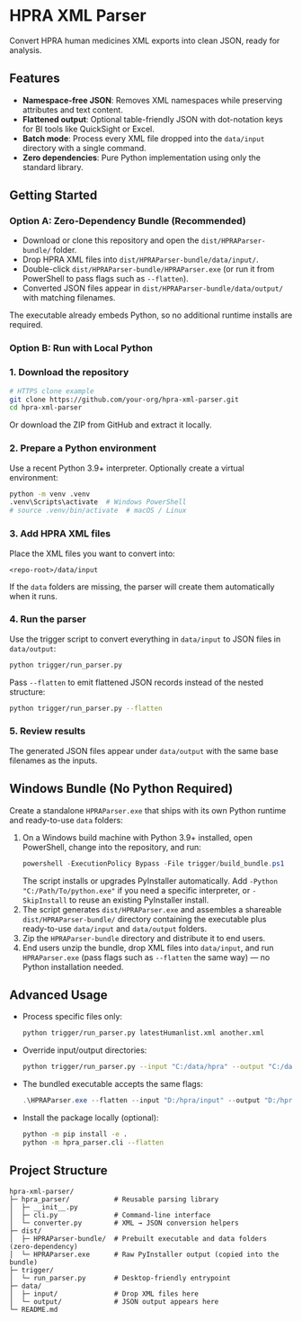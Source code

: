 # HPRA XML Parser

Convert HPRA human medicines XML exports into clean JSON, ready for analysis.

## Features
- **Namespace-free JSON**: Removes XML namespaces while preserving attributes and text content.
- **Flattened output**: Optional table-friendly JSON with dot-notation keys for BI tools like QuickSight or Excel.
- **Batch mode**: Process every XML file dropped into the `data/input` directory with a single command.
- **Zero dependencies**: Pure Python implementation using only the standard library.

## Getting Started

### Option A: Zero-Dependency Bundle (Recommended)
- Download or clone this repository and open the `dist/HPRAParser-bundle/` folder.
- Drop HPRA XML files into `dist/HPRAParser-bundle/data/input/`.
- Double-click `dist/HPRAParser-bundle/HPRAParser.exe` (or run it from PowerShell to pass flags such as `--flatten`).
- Converted JSON files appear in `dist/HPRAParser-bundle/data/output/` with matching filenames.

The executable already embeds Python, so no additional runtime installs are required.

### Option B: Run with Local Python

### 1. Download the repository
```bash
# HTTPS clone example
git clone https://github.com/your-org/hpra-xml-parser.git
cd hpra-xml-parser
```
Or download the ZIP from GitHub and extract it locally.

### 2. Prepare a Python environment
Use a recent Python 3.9+ interpreter. Optionally create a virtual environment:
```bash
python -m venv .venv
.venv\Scripts\activate  # Windows PowerShell
# source .venv/bin/activate  # macOS / Linux
```

### 3. Add HPRA XML files
Place the XML files you want to convert into:
```
<repo-root>/data/input
```
If the `data` folders are missing, the parser will create them automatically when it runs.

### 4. Run the parser
Use the trigger script to convert everything in `data/input` to JSON files in `data/output`:
```bash
python trigger/run_parser.py
```
Pass `--flatten` to emit flattened JSON records instead of the nested structure:
```bash
python trigger/run_parser.py --flatten
```

### 5. Review results
The generated JSON files appear under `data/output` with the same base filenames as the inputs.

## Windows Bundle (No Python Required)

Create a standalone `HPRAParser.exe` that ships with its own Python runtime and ready-to-use `data` folders:

1. On a Windows build machine with Python 3.9+ installed, open PowerShell, change into the repository, and run:
   ```powershell
   powershell -ExecutionPolicy Bypass -File trigger/build_bundle.ps1
   ```
   The script installs or upgrades PyInstaller automatically. Add `-Python "C:/Path/To/python.exe"` if you need a specific interpreter, or `-SkipInstall` to reuse an existing PyInstaller install.
2. The script generates `dist/HPRAParser.exe` and assembles a shareable `dist/HPRAParser-bundle/` directory containing the executable plus ready-to-use `data/input` and `data/output` folders.
3. Zip the `HPRAParser-bundle` directory and distribute it to end users.
4. End users unzip the bundle, drop XML files into `data/input`, and run `HPRAParser.exe` (pass flags such as `--flatten` the same way) — no Python installation needed.

## Advanced Usage
- Process specific files only:
  ```bash
  python trigger/run_parser.py latestHumanlist.xml another.xml
  ```
- Override input/output directories:
  ```bash
  python trigger/run_parser.py --input "C:/data/hpra" --output "C:/data/hpra-json"
  ```
- The bundled executable accepts the same flags:
  ```powershell
  .\HPRAParser.exe --flatten --input "D:/hpra/input" --output "D:/hpra/output"
  ```
- Install the package locally (optional):
  ```bash
  python -m pip install -e .
  python -m hpra_parser.cli --flatten
  ```

## Project Structure
```
hpra-xml-parser/
├─ hpra_parser/           # Reusable parsing library
│  ├─ __init__.py
│  ├─ cli.py              # Command-line interface
│  └─ converter.py        # XML → JSON conversion helpers
├─ dist/
│  ├─ HPRAParser-bundle/  # Prebuilt executable and data folders (zero-dependency)
│  └─ HPRAParser.exe      # Raw PyInstaller output (copied into the bundle)
├─ trigger/
│  └─ run_parser.py       # Desktop-friendly entrypoint
├─ data/
│  ├─ input/              # Drop XML files here
│  └─ output/             # JSON output appears here
└─ README.md
```